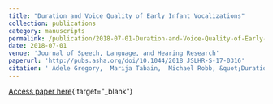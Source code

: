 ```yaml
---
title: "Duration and Voice Quality of Early Infant Vocalizations"
collection: publications
category: manuscripts
permalink: /publication/2018-07-01-Duration-and-Voice-Quality-of-Early-Infant-Vocalizations
date: 2018-07-01
venue: 'Journal of Speech, Language, and Hearing Research'
paperurl: 'http://pubs.asha.org/doi/10.1044/2018_JSLHR-S-17-0316'
citation: ' Adele Gregory,  Marija Tabain,  Michael Robb, &quot;Duration and Voice Quality of Early Infant Vocalizations.&quot; Journal of Speech, Language, and Hearing Research, 2018.'
---
```

[Access paper here](http://pubs.asha.org/doi/10.1044/2018_JSLHR-S-17-0316){:target="_blank"}
